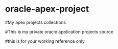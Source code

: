 # oracle-apex-project

#My apex projects collections

#This is my private oracle application projects source

#this is for your working reference only
